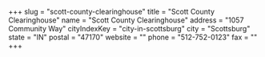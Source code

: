 +++
slug = "scott-county-clearinghouse"
title = "Scott County Clearinghouse"
name = "Scott County Clearinghouse"
address = "1057 Community Way"
cityIndexKey = "city-in-scottsburg"
city = "Scottsburg"
state = "IN"
postal = "47170"
website = ""
phone = "512-752-0123"
fax = ""
+++
